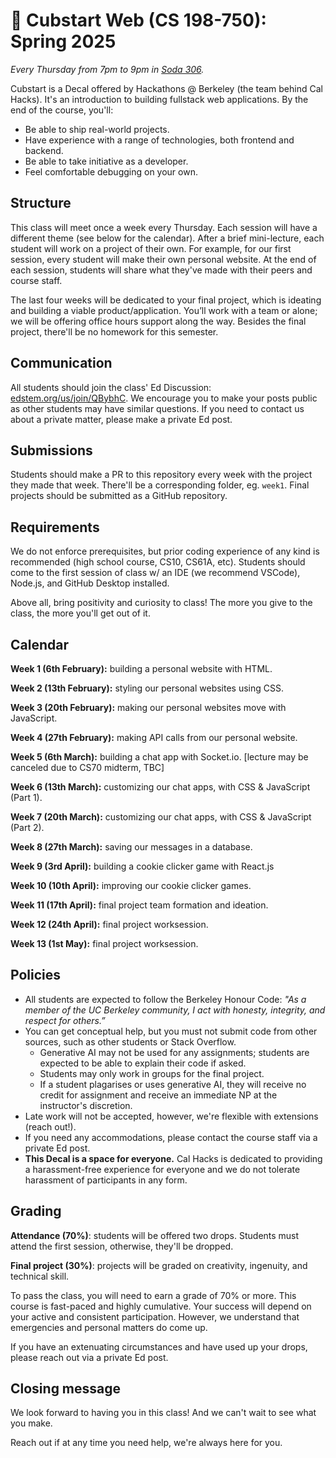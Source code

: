 # 🐻 Cubstart Web (CS 198-750): Spring 2025

_Every Thursday from 7pm to 9pm in [Soda 306](https://coeesg.wpengine.com/av-facilities-and-services-by-room/soda306/)._

Cubstart is a Decal offered by Hackathons @ Berkeley (the team behind Cal Hacks). It's an introduction to building fullstack web applications. By the end of the course, you'll:

* Be able to ship real-world projects.
* Have experience with a range of technologies, both frontend and backend.
* Be able to take initiative as a developer.
* Feel comfortable debugging on your own.

## Structure

This class will meet once a week every Thursday. Each session will have a different theme (see below for the calendar). After a brief mini-lecture, each student will work on a project of their own. For example, for our first session, every student will make their own personal website. At the end of each session, students will share what they've made with their peers and course staff.

The last four weeks will be dedicated to your final project, which is ideating and building a viable product/application. You’ll work with a team or alone; we will be offering office hours support along the way. Besides the final project, there'll be no homework for this semester.

## Communication

All students should join the class' Ed Discussion: [edstem.org/us/join/QBybhC](https://edstem.org/us/join/QBybhC). We encourage you to make your posts public as other students may have similar questions. If you need to contact us about a private matter, please make a private Ed post.

## Submissions

Students should make a PR to this repository every week with the project they made that week. There'll be a corresponding folder, eg. `week1`. Final projects should be submitted as a GitHub repository.

## Requirements

We do not enforce prerequisites, but prior coding experience of any kind is recommended (high school course, CS10, CS61A, etc). Students should come to the first session of class w/ an IDE (we recommend VSCode), Node.js, and GitHub Desktop installed.

Above all, bring positivity and curiosity to class! The more you give to the class, the more you'll get out of it.

## Calendar

**Week 1 (6th February):** building a personal website with HTML.

**Week 2 (13th February):** styling our personal websites using CSS.

**Week 3 (20th February):** making our personal websites move with JavaScript. 

**Week 4 (27th February):** making API calls from our personal website.

**Week 5 (6th March):** building a chat app with Socket.io. [lecture may be canceled due to CS70 midterm, TBC]

**Week 6 (13th March):** customizing our chat apps, with CSS & JavaScript (Part 1).

**Week 7 (20th March):** customizing our chat apps, with CSS & JavaScript (Part 2).

**Week 8 (27th March):** saving our messages in a database.

**Week 9 (3rd April):** building a cookie clicker game with React.js

**Week 10 (10th April):** improving our cookie clicker games.

**Week 11 (17th April):** final project team formation and ideation. 

**Week 12 (24th April):** final project worksession.

**Week 13 (1st May):** final project worksession.

## Policies

* All students are expected to follow the Berkeley Honour Code: _"As a member of the UC Berkeley community, I act with honesty, integrity, and respect for others.”_
* You can get conceptual help, but you must not submit code from other sources, such as other students or Stack Overflow.
  * Generative AI may not be used for any assignments; students are expected to be able to explain their code if asked.
  * Students may only work in groups for the final project.
  * If a student plagarises or uses generative AI, they will receive no credit for assignment and receive an immediate NP at the instructor's discretion.
* Late work will not be accepted, however, we're flexible with extensions (reach out!).
* If you need any accommodations, please contact the course staff via a private Ed post.
* **This Decal is a space for everyone.** Cal Hacks is dedicated to providing a harassment-free experience for everyone and we do not tolerate harassment of participants in any form.

## Grading

**Attendance (70%)**: students will be offered two drops. Students must attend the first session, otherwise, they'll be dropped.

**Final project (30%)**: projects will be graded on creativity, ingenuity, and technical skill.

To pass the class, you will need to earn a grade of 70% or more. This course is fast-paced and highly cumulative. Your success will depend on your active and consistent participation. However, we understand that emergencies and personal matters do come up.

If you have an extenuating circumstances and have used up your drops, please reach out via a private Ed post.

## Closing message

We look forward to having you in this class! And we can't wait to see what you make.

Reach out if at any time you need help, we're always here for you.

